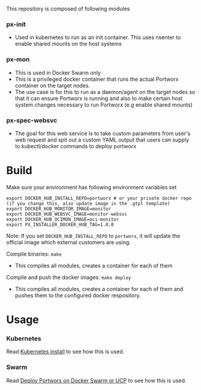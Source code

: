 This repository is composed of following modules

### px-init
* Used in kubernetes to run as an init container. This uses nsenter to enable shared mounts on the host systems

### px-mon
* This is used in Docker Swarm only
* This is a privileged docker container that runs the actual Portworx container on the target nodes.
* The use case is for this to run as a daemon/agent on the target nodes so that it can ensure Portworx is running and also to make certain host system changes necessary to run Portworx (e.g enable shared mounts)

### px-spec-websvc
* The goal for this web service is to take custom parameters from user's web request and spit out a custom YAML output that users can supply to kubectl/docker commands to deploy portworx

# Build

Make sure your environment has following environment variables set
```
export DOCKER_HUB_INSTALL_REPO=portworx # or your private docker repo (if you change this, also update image in the .gtpl template)
export DOCKER_HUB_MONITOR_IMAGE=monitor
export DOCKER_HUB_WEBSVC_IMAGE=monitor-websvc
export DOCKER_HUB_OCIMON_IMAGE=oci-monitor
export PX_INSTALLER_DOCKER_HUB_TAG=1.0.0
```

Note: If you set `DOCKER_HUB_INSTALL_REPO` to `portworx`, it will update the official image which external customers are using.

Compile binaries: `make`
* This compiles all modules, creates a container for each of them

Compile and push the docker images: `make deploy`
* This compiles all modules, creates a container for each of them and pushes them to the configured docker respository.

# Usage

### Kubernetes

Read [Kubernetes install](https://docs.portworx.com/scheduler/kubernetes/install.html) to see how this is used.

### Swarm

Read [Deploy Portworx on Docker Swarm or UCP](https://docs.portworx.com/scheduler/docker/install-px-docker-service.html) to see how this is used.
